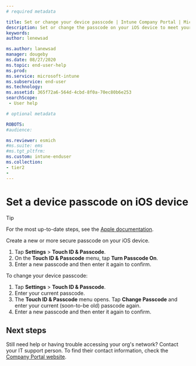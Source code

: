 ```yaml
---
# required metadata

title: Set or change your device passcode | Intune Company Portal | Microsoft Docs
description: Set or change the passcode on your iOS device to meet your organizations security requirements.
keywords:
author: lenewsad

ms.author: lanewsad
manager: dougeby
ms.date: 08/27/2020
ms.topic: end-user-help
ms.prod:
ms.service: microsoft-intune
ms.subservice: end-user
ms.technology:
ms.assetid: 365f72a6-564d-4cbd-8f0a-70ec80b6e253
searchScope:
 - User help

# optional metadata

ROBOTS:  
#audience:

ms.reviewer: esmich
#ms.suite: ems
#ms.tgt_pltfrm:
ms.custom: intune-enduser 
ms.collection:
- tier2
- 
---
```


# Set a device passcode on iOS device  

> [!TIP]
> For the most up-to-date steps, see the [Apple documentation](https://support.apple.com/HT204060). 

Create a new or more secure passcode on your iOS device.  

1. Tap **Settings** > **Touch ID & Passcode**.
2. On the **Touch ID & Passcode** menu, tap **Turn Passcode On**.
3. Enter a new passcode and then enter it again to confirm.  

To change your device passcode: 

1. Tap **Settings** > **Touch ID & Passcode**.
2. Enter your current passcode. 
3. The **Touch ID & Passcode** menu opens. Tap **Change Passcode** and enter your current (soon-to-be old) passcode again.  
4. Enter a new passcode and then enter it again to confirm.  


## Next steps  

Still need help or having trouble accessing your org's network? Contact your IT support person. To find their contact information, check the [Company Portal website](https://go.microsoft.com/fwlink/?linkid=2010980).  
